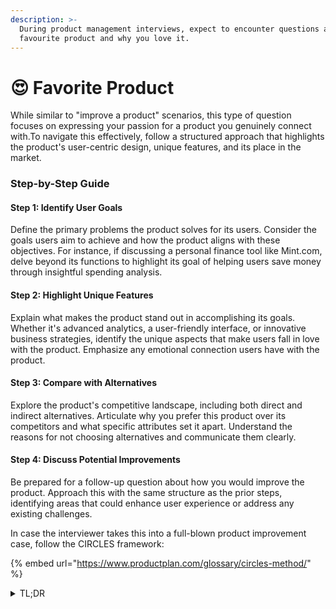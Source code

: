 ```yaml
---
description: >-
  During product management interviews, expect to encounter questions about your
  favourite product and why you love it.
---
```


# 😍 Favorite Product

While similar to "improve a product" scenarios, this type of question focuses on expressing your passion for a product you genuinely connect with.To navigate this effectively, follow a structured approach that highlights the product's user-centric design, unique features, and its place in the market.

### Step-by-Step Guide

#### Step 1: Identify User Goals

Define the primary problems the product solves for its users. Consider the goals users aim to achieve and how the product aligns with these objectives. For instance, if discussing a personal finance tool like Mint.com, delve beyond its functions to highlight its goal of helping users save money through insightful spending analysis.

#### Step 2: Highlight Unique Features

Explain what makes the product stand out in accomplishing its goals. Whether it's advanced analytics, a user-friendly interface, or innovative business strategies, identify the unique aspects that make users fall in love with the product. Emphasize any emotional connection users have with the product.

#### Step 3: Compare with Alternatives

Explore the product's competitive landscape, including both direct and indirect alternatives. Articulate why you prefer this product over its competitors and what specific attributes set it apart. Understand the reasons for not choosing alternatives and communicate them clearly.

#### Step 4: Discuss Potential Improvements

Be prepared for a follow-up question about how you would improve the product. Approach this with the same structure as the prior steps, identifying areas that could enhance user experience or address any existing challenges.&#x20;

In case the interviewer takes this into a full-blown product improvement case, follow the CIRCLES framework:

{% embed url="https://www.productplan.com/glossary/circles-method/" %}

<details>

<summary>TL;DR</summary>

1. Why do you like the product (the problem it solves for the user - corresponding feature)
2. How is it better than the alternatives? (USP)
3. Improvement (if asked)
   * **Short answer:** mention new features you wish to add (remember they should have a use case and an existing problem to begin with)
   * **Long answer** (only if the interviewer converts it into a Product Improvement question): Follow the CIRCLES framework

</details>
